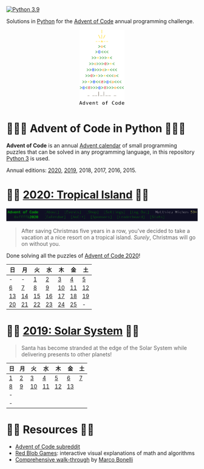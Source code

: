 [![Python 3.9](https://img.shields.io/badge/python-3.9-brightgreen)](https://www.python.org/downloads/release/python-391/)

Solutions in [Python][py] for the [Advent of Code][aoc] annual programming challenge.

<p align="center">
<img src="./docs/aoc-tree.png" width="120" height="200" />
</p>

# 🎄🌟🌟 Advent of Code in Python 🎄🌟🌟

**Advent of Code** is an annual [Advent calendar][advent-calendar] of small programming puzzles that can be solved in any programming language, in this repository [Python 3][py] is used.

Annual editions: [2020](#-2020-tropical-island-), [2019](#-2019-solar-system-), 2018, 2017, 2016, 2015.

# 🎄🌟 [2020: Tropical Island](./2020/) 🎄🌟

[![AoC 2020 Banner](./docs/aoc-2020-menu.png)](./2020)

> After saving Christmas five years in a row, you've decided to take a vacation at a nice resort on a tropical island. *Surely*, Christmas will go on without you.

Done solving all the puzzles of [Advent of Code 2020][aoc-2020]!

| 日 | 月 | 火 | 水 | 木 | 金 | 土
|---|---|---|---|---|---|---
| - | - | [1](./2020/day-1) | [2](./2020/day-2) | [3](./2020/day-3) | [4](./2020/day-4) | [5](./2020/day-5)
|[6](./2020/day-6) | [7](./2020/day-7) | [8](./2020/day-8) | [9](./2020/day-9) | [10](./2020/day-10) | [11](./2020/day-11) | [12](./2020/day-12)
|[13](./2020/day-13) | [14](./2020/day-14) | [15](./2020/day-15) | [16](./2020/day-16) | [17](./2020/day-17) | [18](./2020/day-18) | [19](./2020/day-19)
|[20](./2020/day-20) | [21](./2020/day-21) | [22](./2020/day-22) | [23](./2020/day-23) | [24](./2020/day-24) | [25](./2020/day-25) | -

# 🎄🌟 [2019: Solar System](./2019) 🎄🌟

> Santa has become stranded at the edge of the Solar System while delivering presents to other planets!

| 日 | 月 | 火 | 水 | 木 | 金 | 土
|---|---|---|---|---|---|---
| [1](./2019/day-1) | [2](./2019/day-2) | [3](./2019/day-3) | [4](./2019/day-4) | [5](./2019/day-5) | [6](./2019/day-6) | [7](./2019/day-7)
| [8](./2019/day-8) | [9](./2019/day-9) | [10](./2019/day-10) | [11](./2019/day-11) | [12](./2019/day-12) | [13](./2019/day-13) | 
| - | 
| - | 

# 🎄🌟 Resources 🎄🌟

* [Advent of Code subreddit](https://www.reddit.com/r/adventofcode/)
* [Red Blob Games](https://www.redblobgames.com/): interactive visual explanations of math and algorithms
* [Comprehensive walk-through](https://github.com/mebeim/aoc/blob/master/2020/README.md) by [Marco Bonelli](https://github.com/mebeim)

[aoc]: https://adventofcode.com/
[aoc-2020]: https://adventofcode.com/2020/
[advent-calendar]: https://en.wikipedia.org/wiki/Advent_calendar
[py]: https://docs.python.org/3/
